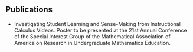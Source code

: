 ## Publications
* Investigating Student Learning and Sense-Making from Instructional Calculus Videos. Poster to be presented at the 21st Annual Conference of the Special Interest Group of the Mathematical Association of America on Research in Undergraduate Mathematics Education.